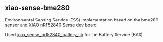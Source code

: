 ## xiao-sense-bme280

Environmental Sensing Service (ESS) implementation based on the bme280 sensor and XIAO nRF52840 Sense dev board  

Used [xiao_sense_nrf52840_battery_lib](https://github.com/Tjoms99/xiao_sense_nrf52840_battery_lib) for the Battery Service (BAS)

